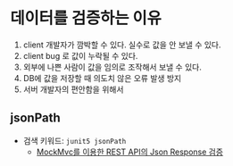 # 데이터를 검증하는 이유

1. client 개발자가 깜박할 수 있다. 실수로 값을 안 보낼 수 있다.
2. client bug 로 값이 누락될 수 있다.
3. 외부에 나쁜 사람이 값을 임의로 조작해서 보낼 수 있다.
4. DB에 값을 저장할 때 의도치 않은 오류 발생 방지
5. 서버 개발자의 편안함을 위해서

## jsonPath

- 검색 키워드: `junit5 jsonPath`
    - [MockMvc를 이용한 REST API의 Json Response 검증
      ](https://ykh6242.tistory.com/entry/MockMvc%EB%A5%BC-%EC%9D%B4%EC%9A%A9%ED%95%9C-REST-API%EC%9D%98-Json-Response-%EA%B2%80%EC%A6%9D)